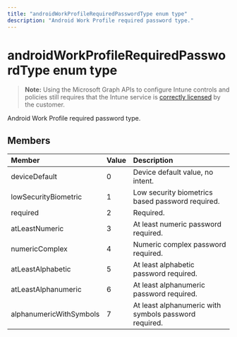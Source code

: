 ```yaml
---
title: "androidWorkProfileRequiredPasswordType enum type"
description: "Android Work Profile required password type."
---
```


# androidWorkProfileRequiredPasswordType enum type

> **Note:** Using the Microsoft Graph APIs to configure Intune controls and policies still requires that the Intune service is [correctly licensed](https://go.microsoft.com/fwlink/?linkid=839381) by the customer.

Android Work Profile required password type.
## Members
|Member|Value|Description|
|:---|:---|:---|
|deviceDefault|0|Device default value, no intent.|
|lowSecurityBiometric|1|Low security biometrics based password required.|
|required|2|Required.|
|atLeastNumeric|3|At least numeric password required.|
|numericComplex|4|Numeric complex password required.|
|atLeastAlphabetic|5|At least alphabetic password required.|
|atLeastAlphanumeric|6|At least alphanumeric password required.|
|alphanumericWithSymbols|7|At least alphanumeric with symbols password required.|



